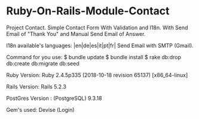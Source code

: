 # Ruby-On-Rails-Module-Contact

Project Contact.
Simple Contact Form With Validation and I18n.
With Send Email of "Thank You" and Manual Send Email of Answer.

I18n available's languages: |en|de|es|it|pt|fr|
Send Email with SMTP (Gmail).

Command for you use:
$ bundle update
$ bundle install
$ rake db:drop db:create db:migrate db:seed

Ruby Version:
Ruby 2.4.5p335 (2018-10-18 revision 65137) [x86_64-linux]

Rails Version:
Rails 5.2.3

PostGres Version :
(PostgreSQL) 9.3.18

Gem's used:
Devise (Login)
